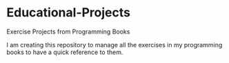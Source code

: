 # Educational-Projects
Exercise Projects from Programming Books

I am creating this repository to manage all the exercises in my programming books to have a quick reference to them.
